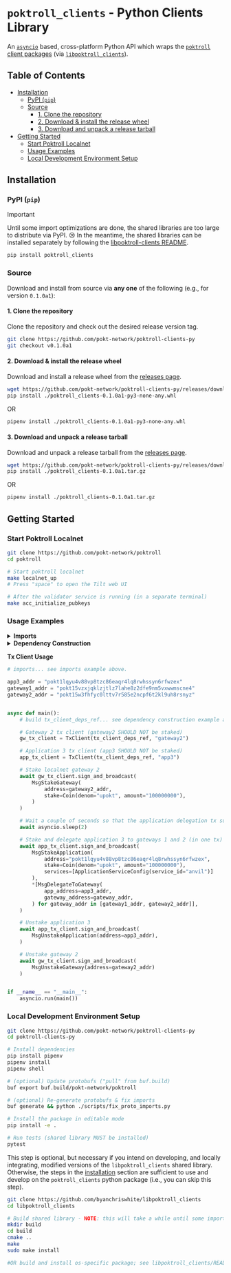 # `poktroll_clients` - Python Clients Library <!-- omit in toc -->

An [`asyncio`](https://docs.python.org/3/library/asyncio.html) based, cross-platform
Python API which wraps the [`poktroll` client packages](https://pkg.go.dev/github.com/pokt-network/poktroll@v0.0.10/pkg/client)
(via [`libpoktroll_clients`](https://github.com/pokt-network/libpoktroll-clients)).

## Table of Contents <!-- omit in toc -->

- [Installation](#installation)
  - [PyPI (`pip`)](#pypi-pip)
  - [Source](#source)
    - [1. Clone the repository](#1-clone-the-repository)
    - [2. Download \& install the release wheel](#2-download--install-the-release-wheel)
    - [3. Download and unpack a release tarball](#3-download-and-unpack-a-release-tarball)
- [Getting Started](#getting-started)
  - [Start Poktroll Localnet](#start-poktroll-localnet)
  - [Usage Examples](#usage-examples)
  - [Local Development Environment Setup](#local-development-environment-setup)

## Installation

### PyPI (`pip`)

> [!IMPORTANT]
> Until some import optimizations are done, the shared libraries are too large to distribute via PyPI. 😢
> In the meantime, the shared libraries can be installed separately by following the [libpoktroll-clients README](https://github.com/pokt-network/libpoktroll-clients/blob/main/README.md).

```bash
pip install poktroll_clients
```

### Source

Download and install from source via **any one** of the following (e.g., for version `0.1.0a1`):

#### 1. Clone the repository

Clone the repository and check out the desired release version tag.

```bash
git clone https://github.com/pokt-network/poktroll-clients-py
git checkout v0.1.0a1
```

#### 2. Download & install the release wheel

Download and install a release wheel from the [releases page](https://github.com/pokt-network/poktroll-clients-py/releases).

```bash
wget https://github.com/pokt-network/poktroll-clients-py/releases/download/v0.1.0a1/poktroll_clients-0.1.0a1-py3-none-any.whl
pip install ./poktroll_clients-0.1.0a1-py3-none-any.whl
```

OR

```bash
pipenv install ./poktroll_clients-0.1.0a1-py3-none-any.whl
```

#### 3. Download and unpack a release tarball

Download and unpack a release tarball from the [releases page](https://github.com/pokt-network/poktroll-clients-py/releases).

```bash
wget https://github.com/pokt-network/poktroll-clients-py/releases/download/v0.1.0a1/poktroll_clients-0.1.0a1.tar.gz
pip install ./poktroll_clients-0.1.0a1.tar.gz
```

OR

```bash
pipenv install ./poktroll_clients-0.1.0a1.tar.gz
```

## Getting Started

### Start Poktroll Localnet

```bash
git clone https://github.com/pokt-network/poktroll
cd poktroll

# Start poktroll localnet
make localnet_up
# Press "space" to open the Tilt web UI

# After the validator service is running (in a separate terminal)
make acc_initialize_pubkeys
```

### Usage Examples

<details>
<summary><b>Imports</b></summary>

```python
import asyncio
from poktroll_clients.proto.poktroll.gateway.tx_pb2 import *
from poktroll_clients.proto.poktroll.application.tx_pb2 import *
from poktroll_clients.proto.poktroll.shared.service_pb2 import *
from poktroll_clients.proto.cosmos.base.v1beta1.coin_pb2 import *
from poktroll_clients.proto.cosmos.bank.v1beta1.tx_pb2 import *
from poktroll_clients import (
    SupplyMany,
    EventsQueryClient,
    BlockQueryClient,
    BlockClient,
    TxContext,
    TxClient
)
```

</details>

<details>
<summary><b>Dependency Construction</b></summary>

```python
# imports... see imports example above.

"""
Signing key name should match the name of a key in the local poktrolld keyring
which is authorized to sign for any transactions the tx client will broadcast.
See `poktrolld keys -h` for more information.
"""
signing_key_name = "key-name"

"""
Query node RPC URL is the HTTP URL for the poktroll RPC endpoint to which the block
client will send query requests.
"""
query_node_rpc_url = "http://127.0.0.1:26657"

"""
Query node RPC websocket URL is the websocket URL for the poktroll RPC endpoint to
which the events query client will connect and subscribe. It is typically the same
as query_node_rpc_url, but with the ws:// scheme and /websocket path.
"""
query_node_rpc_websocket_url = "ws://127.0.0.1:26657/websocket"

"""
Tx node RPC URL is the gRPC gateway URL for the poktroll RPC endpoint to which the
tx client will connect and broadcast signed transactions. It MUST use the tcp:// scheme.
"""
tx_node_rpc_url = "tcp://127.0.0.1:26657"

events_query_client = EventsQueryClient(query_node_rpc_websocket_url)
block_query_client = BlockQueryClient(query_node_rpc_url)

block_client_deps_ref = SupplyMany(events_query_client, block_query_client)
block_client = BlockClient(block_client_deps_ref)
tx_ctx = TxContext(tx_node_rpc_url)

tx_client_deps_ref = SupplyMany(events_query_client, block_client, tx_ctx)
example_tx_client = TxClient(tx_client_deps_ref, signing_key_name)
```

</details>

**Tx Client Usage**

```python
# imports... see imports example above.

app3_addr = "pokt1lqyu4v88vp8tzc86eaqr4lq8rwhssyn6rfwzex"
gateway1_addr = "pokt15vzxjqklzjtlz7lahe8z2dfe9nm5vxwwmscne4"
gateway2_addr = "pokt15w3fhfyc0lttv7r585e2ncpf6t2kl9uh8rsnyz"


async def main():
    # build tx_client_deps_ref... see dependency construction example above.

    # Gateway 2 tx client (gateway2 SHOULD NOT be staked)
    gw_tx_client = TxClient(tx_client_deps_ref, "gateway2")

    # Application 3 tx client (app3 SHOULD NOT be staked)
    app_tx_client = TxClient(tx_client_deps_ref, "app3")

    # Stake localnet gateway 2
    await gw_tx_client.sign_and_broadcast(
        MsgStakeGateway(
            address=gateway2_addr,
            stake=Coin(denom="upokt", amount="100000000"),
        )
    )

    # Wait a couple of seconds so that the application delegation tx succeeds.
    await asyncio.sleep(2)

    # Stake and delegate application 3 to gateways 1 and 2 (in one tx)
    await app_tx_client.sign_and_broadcast(
        MsgStakeApplication(
            address="pokt1lqyu4v88vp8tzc86eaqr4lq8rwhssyn6rfwzex",
            stake=Coin(denom="upokt", amount="100000000"),
            services=[ApplicationServiceConfig(service_id="anvil")]
        ),
        *[MsgDelegateToGateway(
            app_address=app3_addr,
            gateway_address=gateway_addr,
        ) for gateway_addr in [gateway1_addr, gateway2_addr]],
    )

    # Unstake application 3
    await app_tx_client.sign_and_broadcast(
        MsgUnstakeApplication(address=app3_addr),
    )

    # Unstake gateway 2
    await gw_tx_client.sign_and_broadcast(
        MsgUnstakeGateway(address=gateway2_addr)
    )


if __name__ == "__main__":
    asyncio.run(main())
```

### Local Development Environment Setup

```bash
git clone https://github.com/pokt-network/poktroll-clients-py
cd poktroll-clients-py

# Install dependencies
pip install pipenv
pipenv install
pipenv shell

# (optional) Update protobufs ("pull" from buf.build)
buf export buf.build/pokt-network/poktroll

# (optional) Re-generate protobufs & fix imports
buf generate && python ./scripts/fix_proto_imports.py

# Install the package in editable mode
pip install -e .

# Run tests (shared library MUST be installed)
pytest
```

This step is optional, but necessary if you intend on developing, and locally integrating, modified versions of the `libpoktroll_clients` shared library.
Otherwise, the steps in the [installation](#installation) section are sufficient to use and develop on the `poktroll_clients` python package (i.e., you can skip this step).

```bash
git clone https://github.com/byanchriswhite/libpoktroll_clients
cd libpoktroll_clients

# Build shared library - NOTE: this will take a while until some import optimizations are done.
mkdir build
cd build
cmake ..
make
sudo make install

#OR build and install os-specific package; see libpoktroll_clients/README.md.
```
